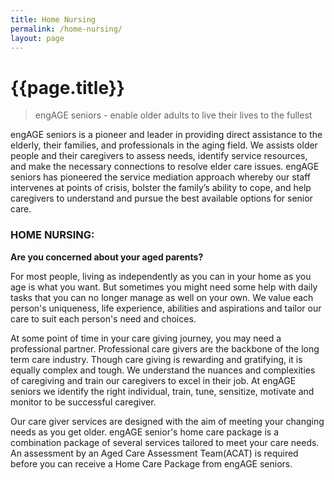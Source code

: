 ```yaml
---
title: Home Nursing
permalink: /home-nursing/
layout: page
---
```


<h1 class="page-title">{{page.title}}</h1>

> engAGE seniors - enable older adults to live their lives to the fullest

engAGE seniors is a pioneer and leader in providing direct assistance to the elderly, their families, and professionals in the aging field. We assists older people and their caregivers to assess needs, identify service resources, and make the necessary connections to resolve elder care issues. engAGE seniors has pioneered the service mediation approach whereby our staff intervenes at points of crisis, bolster the family’s ability to cope, and help caregivers to understand and pursue the best available options for senior care.



### HOME NURSING:

**Are you concerned about your aged parents?**

For most people, living as independently as you can in your home as you age is what you want. But sometimes you might need some help with daily tasks that you can no longer manage as well on your own. We value each person's uniqueness, life experience, abilities and aspirations and tailor our care to suit each person's need and choices.


At some point of time in your care giving journey, you may need a professional partner. Professional care givers are the backbone of the long term care industry. Though care giving is rewarding and gratifying, it is equally complex and tough. We understand the nuances and complexities of caregiving and train our caregivers to excel in their job. At engAGE seniors we identify the right individual, train, tune, sensitize, motivate and monitor to be successful caregiver.

Our care giver services are designed with the aim of meeting your changing needs as you get older. engAGE senior's home care package is a combination package of several services tailored to meet your care needs. An assessment by an Aged Care Assessment Team(ACAT) is required before you can receive a Home Care Package from engAGE seniors.